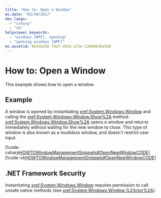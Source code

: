 ```yaml
---
title: "How to: Open a Window"
ms.date: "03/30/2017"
dev_langs: 
  - "csharp"
  - "vb"
helpviewer_keywords: 
  - "windows [WPF], opening"
  - "opening windows [WPF]"
ms.assetid: 6b91b2bb-fda7-491d-a72e-139dd630a5b0
---
```

# How to: Open a Window
This example shows how to open a window.  
  
## Example  
 A window is opened by instantiating <xref:System.Windows.Window> and calling the <xref:System.Windows.Window.Show%2A> method. <xref:System.Windows.Window.Show%2A> opens a window and returns immediately without waiting for the new window to close. This type of window is also known as a *modeless* window, and doesn't restrict user input.  
  
 [!code-csharp[HOWTOWindowManagementSnippets#OpenNewWindowCODE](../../../../samples/snippets/csharp/VS_Snippets_Wpf/HOWTOWindowManagementSnippets/CSharp/MainWindow.xaml.cs#opennewwindowcode)]
 [!code-vb[HOWTOWindowManagementSnippets#OpenNewWindowCODE](../../../../samples/snippets/visualbasic/VS_Snippets_Wpf/HOWTOWindowManagementSnippets/visualbasic/mainwindow.xaml.vb#opennewwindowcode)]  
  
## .NET Framework Security  
 Instantiating <xref:System.Windows.Window> requires permission to call unsafe native methods (see <xref:System.Windows.Window.%23ctor%2A>).
